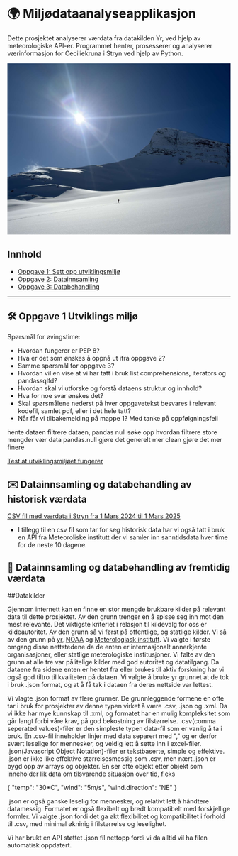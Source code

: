 
# 🌍 Miljødataanalyseapplikasjon

Dette prosjektet analyserer værdata fra datakilden Yr, ved hjelp av meteorologiske API-er. Programmet henter, prosesserer og analyserer værinformasjon for Ceciliekruna i Stryn ved hjelp av Python.


![bilde](resources/IMG_7762.JPG)


## Innhold

- [Oppgave 1: Sett opp utviklingsmiljø](#Oppgave1)
- [Oppgave 2: Datainnsamling](#Oppgave2)
- [Oppgave 3: Databehandling](#Oppgave3)

---

## 🛠️ Oppgave 1 Utviklings miljø 

Spørsmål for øvingstime:
- Hvordan fungerer er PEP 8?
- Hva er det som ønskes å oppnå ut ifra oppgave 2?
- Samme spørsmål for oppgave 3?
- Hvordan vil en vise at vi har tatt i bruk list comprehensions, iterators og pandassqlfd?
- Hvordan skal vi utforske og forstå dataens struktur og innhold?
- Hva for noe svar ønskes det?
- Skal spørsmålene nederst på hver oppgavetekst besvares i relevant kodefil, samlet pdf, eller i det hele tatt? 
- Når får vi tilbakemelding på mappe 1? Med tanke på oppfølgningsfeil 

hente dataen 
filtrere dataen, pandas null 
søke opp hvordan filtrere store mengder vær data pandas.null 
gjøre det generelt mer clean 
gjøre det mer finere 



[Test at utviklingsmiljøet fungerer](src/1_utviklingsmiljø.ipynb)

## ✉️ Datainnsamling og databehandling av historisk værdata

[CSV fil med værdata i Stryn fra 1 Mars 2024 til 1 Mars 2025](data/table.csv)
- I tillegg til en csv fil som tar for seg historisk data har vi også tatt i bruk en API fra Meteoroliske institutt der vi samler inn sanntidsdata hver time for de neste 10 dagene. 

## 🤖 Datainnsamling og databehandling av fremtidig værdata












##Datakilder

Gjennom internett kan en finne en stor mengde brukbare kilder på relevant data til dette prosjektet. Av den grunn trenger en å spisse seg inn mot den mest relevante. Det viktigste kriteriet i relasjon til kildevalg for oss er kildeautoritet. Av den grunn så vi først på offentlige, og statlige kilder. Vi så av den grunn på [yr](https://www.yr.no), [NOAA](https://www.ncei.noaa.gov/cdo-web/datasets) og [Meterologiask institutt](https://www.met.no/en/free-meteorological-data). Vi valgte i første omgang disse nettstedene da de enten er internasjonalt annerkjente organisasjoner, eller statlige meterologiske institusjoner. Vi følte av den grunn at alle tre var pålitelige kilder med god autoritet og datatilgang. Da dataene fra sidene enten er hentet fra eller brukes til aktiv forskning har vi også god tiltro til kvaliteten på dataen. Vi valgte å bruke yr grunnet at de tok i bruk .json format, og at å få tak i dataen fra deres nettside var lettest. 

Vi vlagte .json format av flere grunner. De grunnleggende formene en ofte tar i bruk for prosjekter av denne typen virket å være .csv, .json og .xml. Da vi ikke har mye kunnskap til .xml, og formatet har en mulig kompleksitet som går langt forbi våre krav, på god bekostning av filstørrelse. .csv(comma seperated values)-filer er den simpleste typen data-fil som er vanlig å ta i bruk. En .csv-fil inneholder linjer med data separert med "," og er derfor svært leselige for mennesker, og veldig lett å sette inn i excel-filer. .json(Javascript Object Notation)-filer er tekstbaserte, simple og effektive. .json er ikke like effektive størrelsesmessig som .csv, men nært..json er bygd opp av arrays og objekter. En ser ofte objekt etter objekt som inneholder lik data om tilsvarende situasjon over tid, f.eks 

{
    "temp": "30*C",
    "wind": "5m/s",
    "wind.direction": "NE"
}

.json er også ganske leselig for mennesker, og relativt lett å håndtere datamessig. Formatet er også flexibelt og bredt kompatibelt med forskjellige formler. Vi valgte .json fordi det ga økt flexibilitet og kompatibilitet i forhold til .csv, med minimal økninig i filstørrelse og leselighet. 

Vi har brukt en API støttet .json fil nettopp fordi vi da alltid vil ha filen automatisk oppdatert.  
